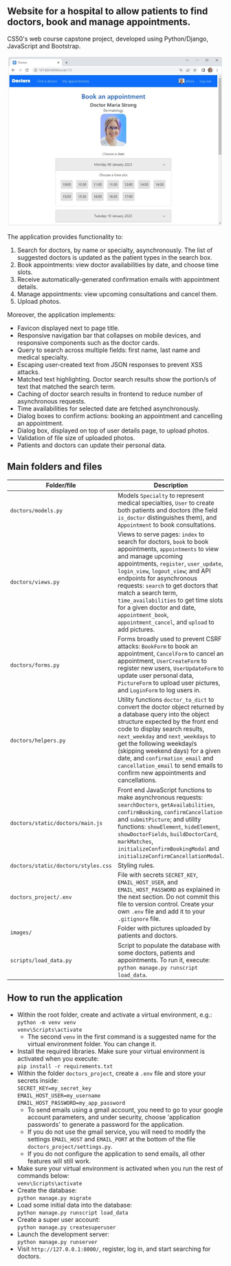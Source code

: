 ## Website for a hospital to allow patients to find doctors, book and manage appointments.

CS50's web course capstone project, developed using Python/Django, JavaScript and Bootstrap.

![Screenshot](./doctors/static/screenshot.jpg)

The application provides functionality to:
1. Search for doctors, by name or specialty, asynchronously. The list of suggested doctors is updated as the patient types in the search box.
2. Book appointments: view doctor availabilities by date, and choose time slots.
3. Receive automatically-generated confirmation emails with appointment details.
4. Manage appointments: view upcoming consultations and cancel them.
5. Upload photos.

Moreover, the application implements:
- Favicon displayed next to page title.
- Responsive navigation bar that collapses on mobile devices, and responsive components such as the doctor cards.
- Query to search across multiple fields: first name, last name and medical specialty.
- Escaping user-created text from JSON responses to prevent XSS attacks.
- Matched text highlighting. Doctor search results show the portion/s of text that matched the search term.
- Caching of doctor search results in frontend to reduce number of asynchronous requests.
- Time availabilities for selected date are fetched asynchronously.
- Dialog boxes to confirm actions: booking an appointment and cancelling an appointment.
- Dialog box, displayed on top of user details page, to upload photos.
- Validation of file size of uploaded photos.
- Patients and doctors can update their personal data.

## Main folders and files
| Folder/file            | Description   |
| ---------------------- | ------------- |
| `doctors/models.py`    | Models `Specialty` to represent medical specialties, `User` to create both patients and doctors (the field `is_doctor` distinguishes them), and `Appointment` to book consultations. |
| `doctors/views.py`     | Views to serve pages: `index` to search for doctors, `book` to book appointments, `appointments` to view and manage upcoming appointments, `register`, `user_update`, `login_view`, `logout_view`; and API endpoints for asynchronous requests: `search` to get doctors that match a search term, `time_availabilities` to get time slots for a given doctor and date, `appointment_book`, `appointment_cancel`, and `upload` to add pictures. |
| `doctors/forms.py`     | Forms broadly used to prevent CSRF attacks: `BookForm` to book an appointment, `CancelForm` to cancel an appointment, `UserCreateForm` to register new users, `UserUpdateForm` to update user personal data, `PictureForm` to upload user pictures, and `LoginForm` to log users in. |
| `doctors/helpers.py`   | Utility functions `doctor_to_dict` to convert the doctor object returned by a database query into the object structure expected by the front end code to display search results, `next_weekday` and `next_weekdays` to get the following weekday/s (skipping weekend days) for a given date, and `confirmation_email` and `cancellation_email` to send emails to confirm new appointments and cancellations. |
| `doctors/static/doctors/main.js`    | Front end JavaScript functions to make asynchronous requests: `searchDoctors`, `getAvailabilities`, `confirmBooking`, `confirmCancellation` and `submitPicture`; and utility functions: `showElement`, `hideElement`, `showDoctorFields`, `buildDoctorCard`, `markMatches`, `initializeConfirmBookingModal` and `initializeConfirmCancellationModal`. |
| `doctors/static/doctors/styles.css` | Styling rules. |
| `doctors_project/.env` | File with secrets `SECRET_KEY`, `EMAIL_HOST_USER`, and `EMAIL_HOST_PASSWORD` as explained in the next section. Do not commit this file to version control. Create your own `.env` file and add it to your `.gitignore` file. |
| `images/`              | Folder with pictures uploaded by patients and doctors. |
| `scripts/load_data.py` | Script to populate the database with some doctors, patients and appointments. To run it, execute: `python manage.py runscript load_data`.|

## How to run the application
- Within the root folder, create and activate a virtual environment, e.g.:  
    `python -m venv venv`  
    `venv\Scripts\activate`
    - The second `venv` in the first command is a suggested name for the virtual environment folder. You can change it.
- Install the required libraries. Make sure your virtual environment is activated when you execute:  
    `pip install -r requirements.txt`
- Within the folder `doctors_project`, create a `.env` file and store your secrets inside:  
    `SECRET_KEY=my_secret_key`  
    `EMAIL_HOST_USER=my_username`  
    `EMAIL_HOST_PASSWORD=my_app_password`  
    - To send emails using a gmail account, you need to go to your google account parameters, and under security, choose 'application passwords' to generate a password for the application.
    - If you do not use the gmail service, you will need to modify the settings `EMAIL_HOST` and `EMAIL_PORT` at the bottom of the file `doctors_project/settings.py`.
    - If you do not configure the application to send emails, all other features will still work.
- Make sure your virtual environment is activated when you run the rest of commands below:  
    `venv\Scripts\activate`
- Create the database:  
    `python manage.py migrate`
- Load some initial data into the database:  
    `python manage.py runscript load_data`
- Create a super user account:  
    `python manage.py createsuperuser`
- Launch the development server:  
    `python manage.py runserver`
- Visit `http://127.0.0.1:8000/`, register, log in, and start searching for doctors.
